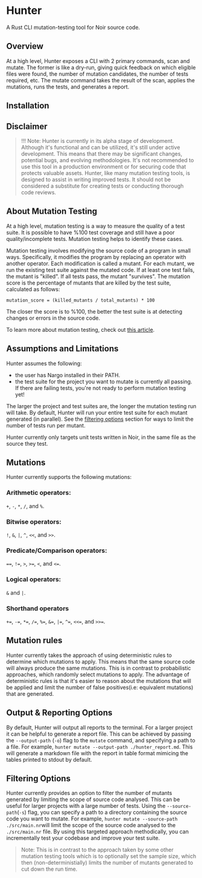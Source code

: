 # Hunter

A Rust CLI mutation-testing tool for Noir source code.

## Overview

At a high level, Hunter exposes a CLI with 2 primary commands, scan and mutate. The former is like a dry-run, giving quick feedback on which eligible files were found, the number of mutation candidates, the number of tests required, etc. The mutate command takes the result of the scan, applies the mutations, runs the tests, and generates a report.

## Installation

## Disclaimer

> !!! Note: Hunter is currently in its alpha stage of development. Although it's functional and can be utilized, it's still under active development. This means that there may be significant changes, potential bugs, and evolving methodologies. It's not recommended to use this tool in a production environment or for securing code that protects valuable assets. Hunter, like many mutation testing tools, is designed to assist in writing improved tests. It should not be considered a substitute for creating tests or conducting thorough code reviews.

## About Mutation Testing

At a high level, mutation testing is a way to measure the quality of a test suite.
It is possible to have %100 test coverage and still have a poor quality/incomplete tests. Mutation testing helps to identify these cases.


Mutation testing involves modifying the source code of a program in small ways. Specifically, it modifies the program by replacing an operator with another operator. Each modification is called a mutant. For each mutant, we run the existing test suite against the mutated code. If at least one test fails, the mutant is "killed". If all tests pass, the mutant "survives". The mutation score is the percentage of mutants that are killed by the test suite, calculated as follows:

```mutation_score = (killed_mutants / total_mutants) * 100```

The closer the score is to %100, the better the test suite is at detecting changes or errors in the source code.


To learn more about mutation testing, check out [this article](https://www.joranhonig.nl/introduction-into-mutation/).


## Assumptions and Limitations

Hunter assumes the following:
  - the user has Nargo installed in their PATH.
  - the test suite for the project you want to mutate is currently all passing. If there are failing tests, you're not ready to perform mutation testing yet!

The larger the project and test suites are, the longer the mutation testing run will take. By default, Hunter will run your entire test suite for each mutant generated (in parallel). See the [filtering options](#filtering-options) section for ways to limit the number of tests run per mutant.

Hunter currently only targets unit tests written in Noir, in the same file as the source they test.


## Mutations

Hunter currently supports the following mutations:

### Arithmetic  operators:

`+`, `-`, `*`, `/`, and `%`.

### Bitwise operators:

`!`, `&`, `|`, `^`, `<<`, and `>>`.

### Predicate/Comparison operators:

`==`, `!=`, `>`, `>=`, `<`, and `<=`.


### Logical operators:

`&` and `|`.


### Shorthand operators

`+=`, `-=`, `*=`, `/=`, `%=`, `&=`, `|=`, `^=`, `<<=`, and `>>=`.

## Mutation rules

Hunter currently takes the approach of using deterministic rules to determine which mutations to apply. This means that the same source code will always produce the same mutations. This is in contrast to probabilistic approaches, which randomly select mutations to apply. The advantage of deterministic rules is that it's easier to reason about the mutations that will be applied and limit the number of false positives(i.e: equivalent mutations) that are generated.

## Output & Reporting Options

By default, Hunter will output all reports to the terminal. For a larger project it can be helpful to generate a report file. This can be achieved by passing the `--output-path` (`-o`) flag to the `mutate` command, and specifying a path to a file. For example, `hunter mutate --output-path ./hunter_report.md`. This will generate a markdown file with the report in table format mimicing the tables printed to stdout by default.

## Filtering Options

Hunter currently provides an option to filter the number of mutants generated by limiting the scope of source code analysed. This can be useful for larger projects with a large number of tests. Using the `--source-path`(`-s`) flag, you can specify a path to a directory containing the source code you want to mutate. For example, `hunter mutate --source-path ./src/main.nr`will limit the scope of the source code analysed to the `./src/main.nr` file.
By using this targeted approach methodically, you can incrementally test your codebase and improve your test suite.
> Note: This is in contrast to the approach taken by some other mutation testing tools which is to optionally set the sample size, which then (non-deterministially) limits the number of mutants generated to cut down the run time.